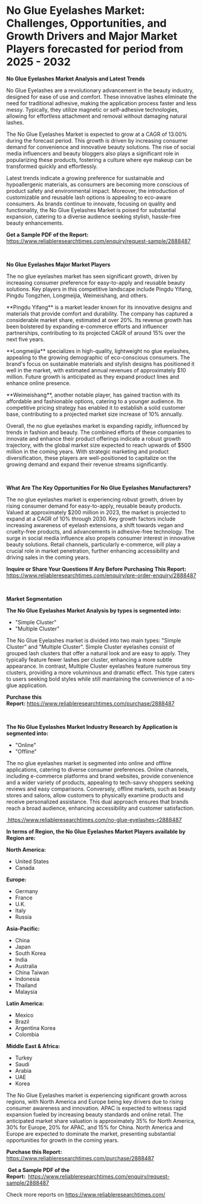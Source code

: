 <p><h1>No Glue Eyelashes Market: Challenges, Opportunities, and Growth Drivers and Major Market Players forecasted for period from 2025 - 2032</h1></p><p><strong>No Glue Eyelashes Market Analysis and Latest Trends</strong></p>
<p><p>No Glue Eyelashes are a revolutionary advancement in the beauty industry, designed for ease of use and comfort. These innovative lashes eliminate the need for traditional adhesive, making the application process faster and less messy. Typically, they utilize magnetic or self-adhesive technologies, allowing for effortless attachment and removal without damaging natural lashes.</p><p>The No Glue Eyelashes Market is expected to grow at a CAGR of 13.00% during the forecast period. This growth is driven by increasing consumer demand for convenience and innovative beauty solutions. The rise of social media influencers and beauty bloggers also plays a significant role in popularizing these products, fostering a culture where eye makeup can be transformed quickly and effortlessly.</p><p>Latest trends indicate a growing preference for sustainable and hypoallergenic materials, as consumers are becoming more conscious of product safety and environmental impact. Moreover, the introduction of customizable and reusable lash options is appealing to eco-aware consumers. As brands continue to innovate, focusing on quality and functionality, the No Glue Eyelashes Market is poised for substantial expansion, catering to a diverse audience seeking stylish, hassle-free beauty enhancements.</p></p>
<p><strong>Get a Sample PDF of the Report:&nbsp;</strong> <a href="https://www.reliableresearchtimes.com/enquiry/request-sample/2888487?utm_campaign=3297&utm_medium=2&utm_source=Github&utm_content=ia&utm_term=14032025&utm_id=no-glue-eyelashes">https://www.reliableresearchtimes.com/enquiry/request-sample/2888487</a></p>
<p>&nbsp;</p>
<p><strong>No Glue Eyelashes Major Market Players</strong></p>
<p><p>The no glue eyelashes market has seen significant growth, driven by increasing consumer preference for easy-to-apply and reusable beauty solutions. Key players in this competitive landscape include Pingdu Yifang, Pingdu Tongzhen, Longmeijia, Weimeishang, and others.</p><p>**Pingdu Yifang** is a market leader known for its innovative designs and materials that provide comfort and durability. The company has captured a considerable market share, estimated at over 20%. Its revenue growth has been bolstered by expanding e-commerce efforts and influencer partnerships, contributing to its projected CAGR of around 15% over the next five years.</p><p>**Longmeijia** specializes in high-quality, lightweight no glue eyelashes, appealing to the growing demographic of eco-conscious consumers. The brand's focus on sustainable materials and stylish designs has positioned it well in the market, with estimated annual revenues of approximately $10 million. Future growth is anticipated as they expand product lines and enhance online presence.</p><p>**Weimeishang**, another notable player, has gained traction with its affordable and fashionable options, catering to a younger audience. Its competitive pricing strategy has enabled it to establish a solid customer base, contributing to a projected market size increase of 10% annually.</p><p>Overall, the no glue eyelashes market is expanding rapidly, influenced by trends in fashion and beauty. The combined efforts of these companies to innovate and enhance their product offerings indicate a robust growth trajectory, with the global market size expected to reach upwards of $500 million in the coming years. With strategic marketing and product diversification, these players are well-positioned to capitalize on the growing demand and expand their revenue streams significantly.</p></p>
<p>&nbsp;</p>
<p><strong>What Are The Key Opportunities For No Glue Eyelashes Manufacturers?</strong></p>
<p><p>The no glue eyelashes market is experiencing robust growth, driven by rising consumer demand for easy-to-apply, reusable beauty products. Valued at approximately $200 million in 2023, the market is projected to expand at a CAGR of 10% through 2030. Key growth factors include increasing awareness of eyelash extensions, a shift towards vegan and cruelty-free products, and advancements in adhesive-free technology. The surge in social media influence also propels consumer interest in innovative beauty solutions. Retail channels, particularly e-commerce, will play a crucial role in market penetration, further enhancing accessibility and driving sales in the coming years.</p></p>
<p><strong>Inquire or Share Your Questions If Any Before Purchasing This Report:</strong> <a href="https://www.reliableresearchtimes.com/enquiry/pre-order-enquiry/2888487?utm_campaign=3297&utm_medium=2&utm_source=Github&utm_content=ia&utm_term=14032025&utm_id=no-glue-eyelashes">https://www.reliableresearchtimes.com/enquiry/pre-order-enquiry/2888487</a></p>
<p>&nbsp;</p>
<p><strong>Market Segmentation</strong></p>
<p><strong>The No Glue Eyelashes Market Analysis by types is segmented into:</strong></p>
<p><ul><li>"Simple Cluster"</li><li>"Multiple Cluster"</li></ul></p>
<p><p>The No Glue Eyelashes market is divided into two main types: "Simple Cluster" and "Multiple Cluster". Simple Cluster eyelashes consist of grouped lash clusters that offer a natural look and are easy to apply. They typically feature fewer lashes per cluster, enhancing a more subtle appearance. In contrast, Multiple Cluster eyelashes feature numerous tiny clusters, providing a more voluminous and dramatic effect. This type caters to users seeking bold styles while still maintaining the convenience of a no-glue application.</p></p>
<p><strong>Purchase this Report:&nbsp;</strong><a href="https://www.reliableresearchtimes.com/purchase/2888487?utm_campaign=3297&utm_medium=2&utm_source=Github&utm_content=ia&utm_term=14032025&utm_id=no-glue-eyelashes">https://www.reliableresearchtimes.com/purchase/2888487</a></p>
<p>&nbsp;</p>
<p><strong>The No Glue Eyelashes Market Industry Research by Application is segmented into:</strong></p>
<p><ul><li>"Online"</li><li>"Offline"</li></ul></p>
<p><p>The no glue eyelashes market is segmented into online and offline applications, catering to diverse consumer preferences. Online channels, including e-commerce platforms and brand websites, provide convenience and a wider variety of products, appealing to tech-savvy shoppers seeking reviews and easy comparisons. Conversely, offline markets, such as beauty stores and salons, allow customers to physically examine products and receive personalized assistance. This dual approach ensures that brands reach a broad audience, enhancing accessibility and customer satisfaction.</p></p>
<p><a href="https://www.reliableresearchtimes.com/no-glue-eyelashes-r2888487?utm_campaign=3297&utm_medium=2&utm_source=Github&utm_content=ia&utm_term=14032025&utm_id=no-glue-eyelashes">&nbsp;https://www.reliableresearchtimes.com/no-glue-eyelashes-r2888487</a></p>
<p><strong>In terms of Region, the No Glue Eyelashes Market Players available by Region are:</strong></p>
<p>
    <p> <strong> North America: </strong>
        <ul>
            <li>United States</li>
            <li>Canada</li>
        </ul>
        </p> 
    <p> <strong> Europe: </strong>
        <ul>
            <li>Germany</li>
            <li>France</li>
            <li>U.K.</li>
            <li>Italy</li>
            <li>Russia</li>
        </ul>
        </p> 
    <p> <strong> Asia-Pacific: </strong>
        <ul>
            <li>China</li>
            <li>Japan</li>
            <li>South Korea</li>
            <li>India</li>
            <li>Australia</li>
            <li>China Taiwan</li>
            <li>Indonesia</li>
            <li>Thailand</li>
            <li>Malaysia</li>
        </ul>
        </p> 
    <p> <strong> Latin America: </strong>
        <ul>
            <li>Mexico</li>
            <li>Brazil</li>
            <li>Argentina Korea</li>
            <li>Colombia</li>
        </ul>
        </p> 
    <p> <strong> Middle East & Africa: </strong>
        <ul>
            <li>Turkey</li>
            <li>Saudi</li>
            <li>Arabia</li>
            <li>UAE</li>
            <li>Korea</li>
        </ul>
    </p>
    </p>
<p><p>The No Glue Eyelashes market is experiencing significant growth across regions, with North America and Europe being key drivers due to rising consumer awareness and innovation. APAC is expected to witness rapid expansion fueled by increasing beauty standards and online retail. The anticipated market share valuation is approximately 35% for North America, 30% for Europe, 20% for APAC, and 15% for China. North America and Europe are expected to dominate the market, presenting substantial opportunities for growth in the coming years.</p></p>
<p><strong>Purchase this Report: </strong><a href="https://www.reliableresearchtimes.com/purchase/2888487?utm_campaign=3297&utm_medium=2&utm_source=Github&utm_content=ia&utm_term=14032025&utm_id=no-glue-eyelashes">https://www.reliableresearchtimes.com/purchase/2888487</a></p>
<p>&nbsp;<strong>Get a Sample PDF of the Report:&nbsp;&nbsp;</strong><a href="https://www.reliableresearchtimes.com/enquiry/request-sample/2888487?utm_campaign=3297&utm_medium=2&utm_source=Github&utm_content=ia&utm_term=14032025&utm_id=no-glue-eyelashes">https://www.reliableresearchtimes.com/enquiry/request-sample/2888487</a></p>
<p><strong></strong></p>
<p>Check more reports on <a href="https://www.reliableresearchtimes.com/?utm_campaign=3297&utm_medium=2&utm_source=Github&utm_content=ia&utm_term=14032025&utm_id=no-glue-eyelashes">https://www.reliableresearchtimes.com/</a></p>